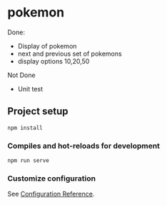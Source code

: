 # pokemon
Done: 
 - Display of pokemon
 - next and previous set of pokemons
 - display options 10,20,50


Not Done
- Unit test
## Project setup
```
npm install
```

### Compiles and hot-reloads for development
```
npm run serve
```

### Customize configuration
See [Configuration Reference](https://cli.vuejs.org/config/).
